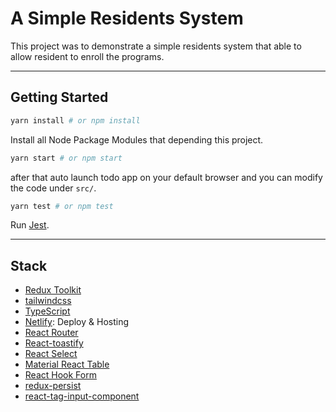 # A Simple Residents System

This project was to demonstrate a simple residents system that able to allow resident to enroll the programs.

---

## Getting Started

```bash
yarn install # or npm install
```

Install all Node Package Modules that depending this project.

```bash
yarn start # or npm start
```

after that auto launch todo app on your default browser and you can modify the code under `src/`.

```bash
yarn test # or npm test
```

Run [Jest](https://jestjs.io/).

---

## Stack

- [Redux Toolkit](https://redux-toolkit.js.org/)
- [tailwindcss](https://tailwindcss.com/)
- [TypeScript](https://www.typescriptlang.org/)
- [Netlify](https://www.netlify.com/): Deploy & Hosting
- [React Router](https://reactrouter.com/)
- [React-toastify](https://fkhadra.github.io/react-toastify/introduction)
- [React Select](https://react-select.com/home)
- [Material React Table](https://www.material-react-table.com/)
- [React Hook Form](https://react-hook-form.com/)
- [redux-persist](https://github.com/rt2zz/redux-persist)
- [react-tag-input-component](https://github.com/hc-oss/react-tag-input-component)
